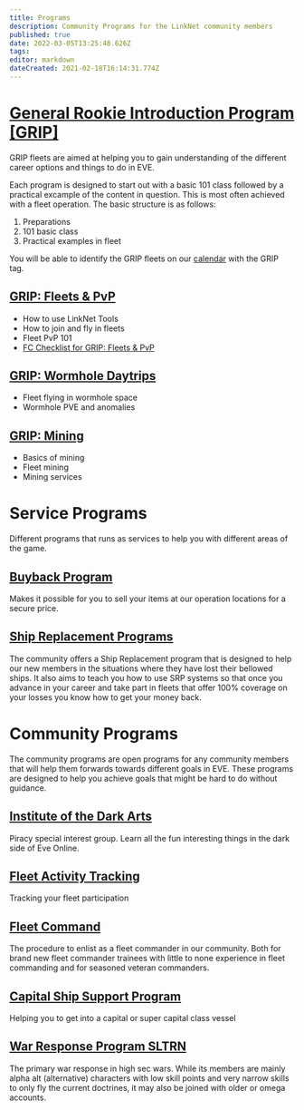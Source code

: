 ```yaml
---
title: Programs
description: Community Programs for the LinkNet community members
published: true
date: 2022-03-05T13:25:48.626Z
tags: 
editor: markdown
dateCreated: 2021-02-18T16:14:31.774Z
---
```


# [General Rookie Introduction Program [GRIP]](https://wiki.eve-linknet.com/en/community-programs/general-rookie-introduction-program)
GRIP fleets are aimed at helping you to gain understanding of the different career options and things to do in EVE. 

Each program is designed to start out with a basic 101 class followed by a practical excample of the content in question. This is most often achieved with a fleet operation. The basic structure is as follows:
1. Preparations
1. 101 basic class
1. Practical examples in fleet

You will be able to identify the GRIP fleets on our [calendar](https://auth.eve-linknet.com/opcalendar/) with the GRIP tag.

## [GRIP: Fleets & PvP](/community-programs/mqp)
- How to use LinkNet Tools
- How to join and fly in fleets
- Fleet PvP 101
- [FC Checklist for GRIP: Fleets & PvP](https://wiki.eve-linknet.com/groups-and-roles/fc-mqp-checklist)

## [GRIP: Wormhole Daytrips](/community-programs/wh-daytrips)
- Fleet flying in wormhole space
- Wormhole PVE and anomalies

## [GRIP: Mining](/community-programs/career-introduction-mining)
- Basics of mining
- Fleet mining
- Mining services

# Service Programs
Different programs that runs as services to help you with different areas of the game.

## [Buyback Program](/community-programs/buyback)
Makes it possible for you to sell your items at our operation locations for a secure price.

## [Ship Replacement Programs](/community-programs/ship-replacement-program)
The community offers a Ship Replacement program that is designed to help our new members in the situations where they have lost their bellowed ships. It also aims to teach you how to use SRP systems so that once you advance in your career and take part in fleets that offer 100% coverage on your losses you know how to get your money back.

# Community Programs
The community programs are open programs for any community members that will help them forwards towards different goals in EVE. These programs are designed to help you achieve goals that might be hard to do without guidance.

## [Institute of the Dark Arts](/community-programs/loucr)
Piracy special interest group. Learn all the fun interesting things in the dark side of Eve Online.

## [Fleet Activity Tracking](/community-programs/fleet-activity-tracking)
Tracking your fleet participation

## [Fleet Command](/community-programs/fleet-commander-trainee-program)
The procedure to enlist as a fleet commander in our community. Both for brand new fleet commander trainees with little to none experience in fleet commanding and for seasoned veteran commanders.

## [Capital Ship Support Program](/community-programs/capital-ship-support-program)
Helping you to get into a capital or super capital class vessel

## [War Response Program SLTRN](/community-programs/war-response-program)
The primary war response in high sec wars. While its members are mainly alpha alt (alternative) characters with low skill points and very narrow skills to only fly the current doctrines, it may also be joined with older or omega accounts.